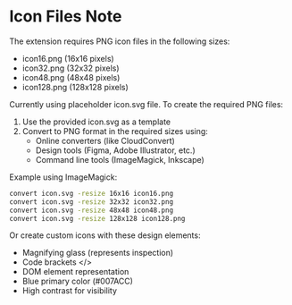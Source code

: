 # Icon Files Note

The extension requires PNG icon files in the following sizes:

- icon16.png (16x16 pixels)
- icon32.png (32x32 pixels)
- icon48.png (48x48 pixels)
- icon128.png (128x128 pixels)

Currently using placeholder icon.svg file. To create the required PNG files:

1. Use the provided icon.svg as a template
2. Convert to PNG format in the required sizes using:
   - Online converters (like CloudConvert)
   - Design tools (Figma, Adobe Illustrator, etc.)
   - Command line tools (ImageMagick, Inkscape)

Example using ImageMagick:

```bash
convert icon.svg -resize 16x16 icon16.png
convert icon.svg -resize 32x32 icon32.png
convert icon.svg -resize 48x48 icon48.png
convert icon.svg -resize 128x128 icon128.png
```

Or create custom icons with these design elements:

- Magnifying glass (represents inspection)
- Code brackets </>
- DOM element representation
- Blue primary color (#007ACC)
- High contrast for visibility
